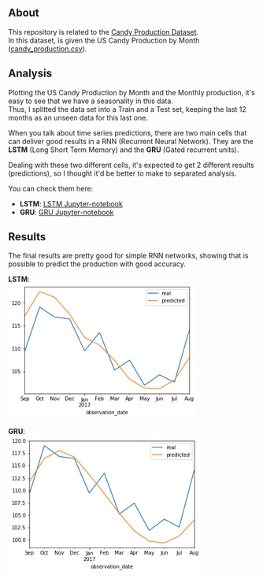 ## About

This repository is related to the [Candy Production Dataset](https://www.kaggle.com/rtatman/us-candy-production-by-month).  
In this dataset, is given the US Candy Production by Month ([candy_production.csv](https://github.com/viniciusov/candy-production/blob/master/candy_production.csv)).

## Analysis

Plotting the US Candy Production by Month and the Monthly production, it's easy to see that we have a seasonality in this data.  
Thus, I splitted the data set into a Train and a Test set, keeping the last 12 months as an unseen data for this last one.

When you talk about time series predictions, there are two main cells that can deliver good results in a RNN (Recurrent Neural Network).
They are the **LSTM** (Long Short Term Memory) and the **GRU** (Gated recurrent units).

Dealing with these two different cells, it's expected to get 2 different results (predictions), so I thought it'd be better to make to separated analysis.

You can check them here:
- **LSTM**: [LSTM Jupyter-notebook](https://nbviewer.jupyter.org/github/viniciusov/candy-production/blob/master/candy_prediction_gridsearch_lstm.ipynb)
- **GRU**: [GRU Jupyter-notebook](https://nbviewer.jupyter.org/github/viniciusov/candy-production/blob/master/candy_prediction_gridsearch_gru.ipynb)

## Results

The final results are pretty good for simple RNN networks, showing that is possible to predict the production with good accuracy.

**LSTM**:  
![LSTM](https://github.com/viniciusov/candy-production/blob/master/Results/lstm.png)

**GRU**:  
![GRU](https://github.com/viniciusov/candy-production/blob/master/Results/gru.png)


